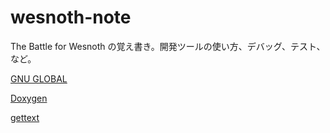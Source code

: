 # wesnoth-note
The Battle for Wesnoth の覚え書き。開発ツールの使い方、デバッグ、テスト、など。

[GNU GLOBAL](gnu-global/gnu-global.md "gnu-global")

[Doxygen](doxygen/doxygen.md "doxygen")

[gettext](gettext/gettext.md "gettext")
